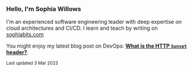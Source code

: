 ### Hello, I'm Sophia Willows

I'm an experienced software engineering leader with deep expertise on cloud architectures and CI/CD. I learn and teach by writing on [sophiabits.com](https://sophiabits.com/blog)

You might enjoy my latest blog post on DevOps: **[What is the HTTP `Sunset` header?](https://sophiabits.com/blog/what-is-the-http-sunset-header)**.

<sub>Last updated 3 Mar 2023</sub>
